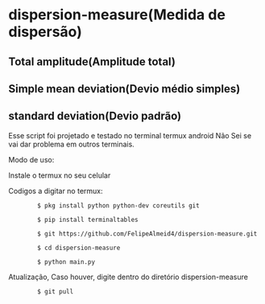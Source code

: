 # dispersion-measure(Medida de dispersão)

## Total amplitude(Amplitude total)

## Simple mean deviation(Devio médio simples)

## standard deviation(Devio padrão)

Esse script foi projetado e testado no terminal termux android
Não Sei se vai dar problema em outros terminais.
		
Modo de uso:

Instale o termux no seu celular

Codigos a digitar no termux:
			
			$ pkg install python python-dev coreutils git
			
			$ pip install terminaltables
			
			$ git https://github.com/FelipeAlmeid4/dispersion-measure.git
			
			$ cd dispersion-measure
			
			$ python main.py

Atualização, Caso houver, digite dentro do diretório dispersion-measure
		
			$ git pull

